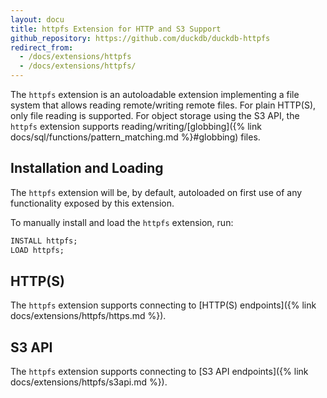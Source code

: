 ```yaml
---
layout: docu
title: httpfs Extension for HTTP and S3 Support
github_repository: https://github.com/duckdb/duckdb-httpfs
redirect_from:
  - /docs/extensions/httpfs
  - /docs/extensions/httpfs/
---
```


The `httpfs` extension is an autoloadable extension implementing a file system that allows reading remote/writing remote files.
For plain HTTP(S), only file reading is supported. For object storage using the S3 API, the `httpfs` extension supports reading/writing/[globbing]({% link docs/sql/functions/pattern_matching.md %}#globbing) files.

## Installation and Loading

The `httpfs` extension will be, by default, autoloaded on first use of any functionality exposed by this extension.

To manually install and load the `httpfs` extension, run:

```sql
INSTALL httpfs;
LOAD httpfs;
```

## HTTP(S)

The `httpfs` extension supports connecting to [HTTP(S) endpoints]({% link docs/extensions/httpfs/https.md %}).

## S3 API

The `httpfs` extension supports connecting to [S3 API endpoints]({% link docs/extensions/httpfs/s3api.md %}).
